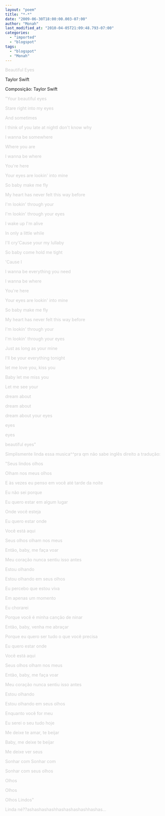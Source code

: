 ```yaml
---
layout: "poem"
title: "*-*"
date: "2009-06-30T18:00:00.003-07:00"
author: "Monah"
last_modified_at: "2010-04-05T21:09:48.793-07:00"
categories:
  - "imported"
  - "blogspot"
tags:
  - "blogspot"
  - "Monah"
---
```


<span style="color:#cccccc;">Beautiful Eyes

Taylor Swift

Composição: Taylor Swift

<span style="color:#cccccc;">

<span style="color:#cccccc;">"Your beautiful eyes

<span style="color:#cccccc;"> Stare right into my eyes

<span style="color:#cccccc;"> And sometimes

<span style="color:#cccccc;"> I think of you late at nightI don't know why

<span style="color:#cccccc;"> I wanna be somewhere

<span style="color:#cccccc;"> Where you are

<span style="color:#cccccc;"> I wanna be where

<span style="color:#cccccc;"> 

<span style="color:#cccccc;"> You're here

<span style="color:#cccccc;"> Your eyes are lookin' into mine

<span style="color:#cccccc;"> So baby make me fly

<span style="color:#cccccc;"> My heart has never felt this way before

<span style="color:#cccccc;"> I'm lookin' through your

<span style="color:#cccccc;"> I'm lookin' through your eyes

<span style="color:#cccccc;"> 

<span style="color:#cccccc;"> I wake up I'm alive

<span style="color:#cccccc;"> In only a little while

<span style="color:#cccccc;"> I'll cry'Cause your my lullaby

<span style="color:#cccccc;"> So baby come hold me tight

<span style="color:#cccccc;"> 'Cause I

<span style="color:#cccccc;"> I wanna be everything you need

<span style="color:#cccccc;"> I wanna be where

<span style="color:#cccccc;"> 

<span style="color:#cccccc;"> You're here

<span style="color:#cccccc;"> Your eyes are lookin' into mine

<span style="color:#cccccc;"> So baby make me fly

<span style="color:#cccccc;"> My heart has never felt this way before

<span style="color:#cccccc;"> I'm lookin' through your

<span style="color:#cccccc;"> I'm lookin' through your eyes

<span style="color:#cccccc;"> 

<span style="color:#cccccc;"> Just as long as your mine

<span style="color:#cccccc;"> I'll be your everything tonight

<span style="color:#cccccc;"> let me love you, kiss you

<span style="color:#cccccc;"> Baby let me miss you

<span style="color:#cccccc;"> Let me see your

<span style="color:#cccccc;"> dream about

<span style="color:#cccccc;"> dream about

<span style="color:#cccccc;"> dream about your eyes

<span style="color:#cccccc;"> eyes

<span style="color:#cccccc;"> eyes

<span style="color:#cccccc;"> beautiful eyes"

<span style="color:#cccccc;">

<span style="color:#cccccc;">Simplismente linda essa musica^^pra qm não sabe inglês direito a tradução:

<span style="color:#cccccc;">

<span style="color:#cccccc;">"Seus lindos olhos

<span style="color:#cccccc;"> Olham nos meus olhos

<span style="color:#cccccc;"> E às vezes eu penso em você até tarde da noite

<span style="color:#cccccc;"> Eu não sei porque

<span style="color:#cccccc;"> Eu quero estar em algum lugar

<span style="color:#cccccc;"> Onde você esteja

<span style="color:#cccccc;"> Eu quero estar onde

<span style="color:#cccccc;"> 

<span style="color:#cccccc;"> Você está aqui

<span style="color:#cccccc;"> Seus olhos olham nos meus

<span style="color:#cccccc;"> Então, baby, me faça voar

<span style="color:#cccccc;"> Meu coração nunca sentiu isso antes

<span style="color:#cccccc;"> Estou olhando

<span style="color:#cccccc;"> Estou olhando em seus olhos

<span style="color:#cccccc;"> 

<span style="color:#cccccc;"> Eu percebo que estou viva

<span style="color:#cccccc;"> Em apenas um momento

<span style="color:#cccccc;"> Eu chorarei

<span style="color:#cccccc;"> Porque você é minha canção de ninar

<span style="color:#cccccc;"> Então, baby, venha me abraçar

<span style="color:#cccccc;"> Porque eu quero ser tudo o que você precisa

<span style="color:#cccccc;"> Eu quero estar onde

<span style="color:#cccccc;"> 

<span style="color:#cccccc;"> Você está aqui

<span style="color:#cccccc;"> Seus olhos olham nos meus

<span style="color:#cccccc;"> Então, baby, me faça voar

<span style="color:#cccccc;"> Meu coração nunca sentiu isso antes

<span style="color:#cccccc;"> Estou olhando

<span style="color:#cccccc;"> Estou olhando em seus olhos

<span style="color:#cccccc;"> 

<span style="color:#cccccc;"> Enquanto você for meu

<span style="color:#cccccc;"> Eu serei o seu tudo hoje

<span style="color:#cccccc;"> Me deixe te amar, te beijar

<span style="color:#cccccc;"> Baby, me deixe te beijar

<span style="color:#cccccc;"> Me deixe ver seus

<span style="color:#cccccc;"> Sonhar com Sonhar com

<span style="color:#cccccc;"> Sonhar com seus olhos

<span style="color:#cccccc;"> Olhos

<span style="color:#cccccc;"> Olhos

<span style="color:#cccccc;"> Olhos Lindos"

<span style="color:#cccccc;">

<span style="color:#cccccc;">

<span style="color:#cccccc;">Linda né??ashashashashhashashashashhashas...